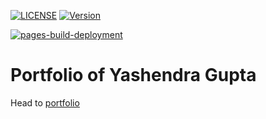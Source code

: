 [![LICENSE](https://img.shields.io/github/license/yashendra-gupta/yashendra-gupta.github.io)](./LICENSE.md) 
[![Version](https://img.shields.io/github/package-json/v/yashendra-gupta/yashendra-gupta.github.io?color=blue&filename=.%2Fportfolio%2Fpackage.json)](./portfolio/package.json)

[![pages-build-deployment](https://github.com/yashendra-gupta/yashendra-gupta.github.io/actions/workflows/pages/pages-build-deployment/badge.svg?branch=gh-pages)](https://github.com/yashendra-gupta/yashendra-gupta.github.io/actions/workflows/pages/pages-build-deployment)

# Portfolio of Yashendra Gupta
Head to  [portfolio](https://yashendra-gupta.github.io/)
